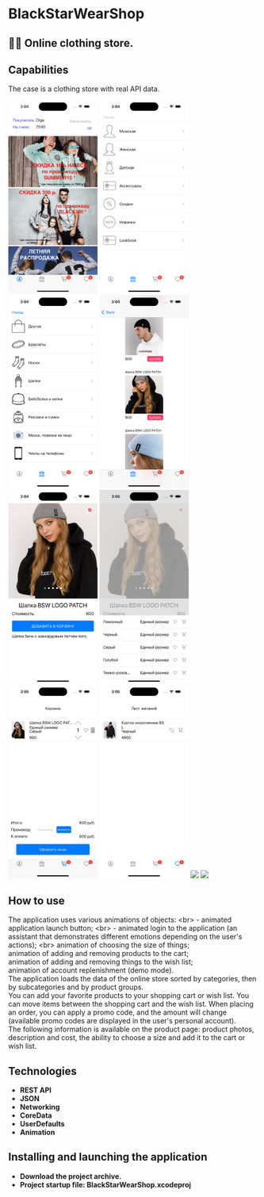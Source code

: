# BlackStarWearShop

## 👖👚 Online clothing store. 

## Capabilities
<p> The case is a clothing store with real API data. </p>

<p>
 <img style="width: 180px;" src="https://github.com/NovikovaOlga/novikovaolga/blob/main/Other/Blackstarwear/screen1.png">
 <img style="width: 180px;" src="https://github.com/NovikovaOlga/novikovaolga/blob/main/Other/Blackstarwear/screen2.png">
 <img style="width: 180px;" src="https://github.com/NovikovaOlga/novikovaolga/blob/main/Other/Blackstarwear/screen3.png">
 <img style="width: 180px;" src="https://github.com/NovikovaOlga/novikovaolga/blob/main/Other/Blackstarwear/screen4.png">
 <img style="width: 180px;" src="https://github.com/NovikovaOlga/novikovaolga/blob/main/Other/Blackstarwear/screen5.png">
 <img style="width: 180px;" src="https://github.com/NovikovaOlga/novikovaolga/blob/main/Other/Blackstarwear/screen6.png">
 <img style="width: 180px;" src="https://github.com/NovikovaOlga/novikovaolga/blob/main/Other/Blackstarwear/screen7.png">
 <img style="width: 180px;" src="https://github.com/NovikovaOlga/novikovaolga/blob/main/Other/Blackstarwear/screen8.png">
 <img style="width: 180px;" src="https://github.com/NovikovaOlga/novikovaolga/blob/main/Other/Blackstarwear/Demo1.gif">
 <img style="width: 180px;" src="https://github.com/NovikovaOlga/novikovaolga/blob/main/Other/Blackstarwear/Demo2.gif">
 </p>

## How to use
  
 The application uses various animations of objects: \<br>
    - animated application launch button; \<br>
    - animated login to the application (an assistant that demonstrates different emotions depending on the user's actions); \<br>
 animation of choosing the size of things;  <br>
 animation of adding and removing products to the cart; <br>
 animation of adding and removing things to the wish list;\
 animation of account replenishment (demo mode). \
 The application loads the data of the online store sorted by categories, then by subcategories and by product groups. \
 You can add your favorite products to your shopping cart or wish list. You can move items between the shopping cart and the wish list.
 When placing an order, you can apply a promo code, and the amount will change (available promo codes are displayed in the user's personal account).\
 The following information is available on the product page: product photos, description and cost, the ability to choose a size and add it to the cart or wish list.
  
## Technologies
 - **REST API**
 - **JSON**
 - **Networking** 
 - **CoreData**
 - **UserDefaults**
 - **Animation**
  

## Installing and launching the application
 - **Download the project archive.** 
 - **Project startup file: BlackStarWearShop.xcodeproj** 
